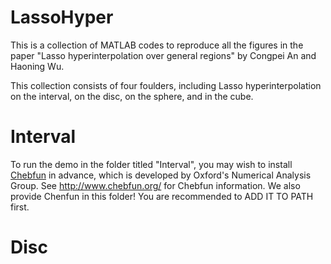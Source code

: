 # LassoHyper
This is a collection of MATLAB codes to reproduce all the figures in the paper "Lasso hyperinterpolation over general regions" by Congpei An and Haoning Wu.

This collection consists of four foulders, including Lasso hyperinterpolation on the interval, on the disc, on the sphere, and in the cube.

# Interval
To run the demo in the folder titled "Interval", you may wish to install [Chebfun](http://www.chebfun.org/) in advance, which is developed by Oxford's Numerical Analysis Group. See http://www.chebfun.org/ for Chebfun information. We also provide Chenfun in this folder! You are recommended to ADD IT TO PATH first.

# Disc
